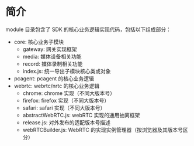 # 简介

module 目录包含了 SDK 的核心业务逻辑实现代码，包括以下组成部分：

- core: 核心业务子模块
  - gateway: 网关实现框架
  - media: 媒体设备相关功能
  - record: 媒体录制相关功能
  - index.js: 统一导出子模块核心类或对象
- pcagent: pcagent 的核心业务逻辑
- webrtc: webrtc/nrtc 的核心业务逻辑
  - chrome: chrome 实现（不同大版本号）
  - firefox: firefox 实现（不同大版本号）
  - safari: safari 实现（不同大版本号）
  - abstractWebRTC.js: webRTC 实现的通用抽离框架
  - release.js: 对外发布的适配版本号描述
  - webRTCBuilder.js: WebRTC 的实现实例管理器（按浏览器及其版本号区分）

